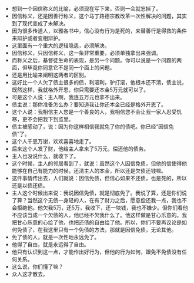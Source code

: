 - 想到一个因信称义的比喻，必须现在写下来，否则一会就忘掉了。
- 因信称义，还是因善行称义，这个马丁路德宗教改革一次性解决的问题，其实到了现代变成了未解决。
- 因为很多传道人，以雅各书中，信心没有行为是死的，来替善行是得救的条件来辩护或者变相辩护。
- 这里面有一个重大的逻辑隐患，必须解决。
- 因信称义，只因信称义，这一条非常重要，必须单独拿出来强调。
- 而称义之后，基督徒生命的表现，是另一个问题。你可以说是一个问题的两面，但毕竟你同意它不是同一个面上的问题。
- 还是用比喻来阐明这两者的区别。
- 这好比一个人欠了债主很多的债，利滚利，驴打滚，他根本还不清，债主说，既然这样，我就格外开恩，你只需要还本金5万元就可以了。
- 可是这个人说：主人啊，我连五万元也拿不出来。
- 债主说：那你准备怎么办？要知道我让你还本金已经是格外开恩了。
- 这个人说：我相信主人您是一个善良的人，我相信您不会让我一家人忍受饥寒，更不会把我下到监里。
- 债主被感动了，说：因为你这样相信我就免了你的债吧。你已经“因信免债”了。
- 这个人千恩万谢，欢欢喜喜地走了。
- 后来这个人发了财，他给主人拿来了5万元，偿还他的债务。
- 主人也没说什么，就收下了。
- 这个时候，主人的邻居看到了，就说：虽然这个人因信免债，但他的信使得他能够在自己有能力的时候，还清主人的本金，所以还是欠债还钱嘛。
- 这件事情传出去，人们就说：因信免债，但信心如果不还债，也是死的，所以还是以债还债。
- 主人这个时候出来说：我说因信免债，就是彻底免了。我说了算，还是你们说了算？当然这个无债一身轻的人，在有了财力之后，愿意偿还我一点，我也不会拒绝他。他欠我5万，还5万，我收下，还一块钱，我也不嫌少。但你们看他不应该当成一个欠债的人，他已经不欠我什么了。他这样做是甘心乐意的。我把甘心乐意的心给了他，也把还债的自由给了他。所以，你们不要再议论是如何免债了，在我这里只有一个免债的方法，那就是因信免债，无论其他。
- 免了债的人，就是一次性地永远免了。
- 他得了自由，就是永远得了自由。
- 他只有认识到这一点，才能作出好行为，但他的行为如何，跟免不免债没有任何关系。
- 这么说，你们懂了嘛？
- 众人这才散去。
